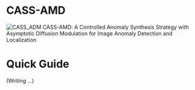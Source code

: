 # CASS-AMD
![CASS_ADM](https://github.com/user-attachments/assets/b900f728-101b-4860-a179-53dced760c52)
CASS-AMD: A Controlled Anomaly Synthesis Strategy with Asymptotic Diffusion Modulation for Image Anomaly Detection and Localization

# Quick Guide
(Writing ...)

